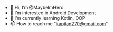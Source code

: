 - 👋 Hi, I’m @MaybeImHero
- 👀 I’m interested in Android Development
- 🌱 I’m currently learning Kotlin, OOP
- 📫 How to reach me "kapitan270@gmail.com"

<!---
MaybeImHero/MaybeImHero is a ✨ special ✨ repository because its `README.md` (this file) appears on your GitHub profile.
You can click the Preview link to take a look at your changes.
--->
